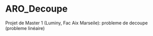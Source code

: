 # ARO_Decoupe
Projet de Master 1 (Luminy, Fac Aix Marseile):
probleme de decoupe (probleme linéaire)
